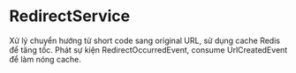 # RedirectService

Xử lý chuyển hướng từ short code sang original URL, sử dụng cache Redis để tăng tốc. Phát sự kiện RedirectOccurredEvent, consume UrlCreatedEvent để làm nóng cache. 